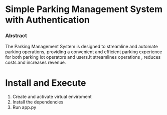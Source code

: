 # Simple Parking Management System with Authentication

### Abstract

The Parking Management System is designed to streamline and automate parking operations, providing a convenient and efficient parking experience for both parking lot operators and users.It streamlines operations , reduces costs and increases revenue.

# Install and Execute

1. Create and activate virtual enviroment
2. Install the dependencies
3. Run app.py
